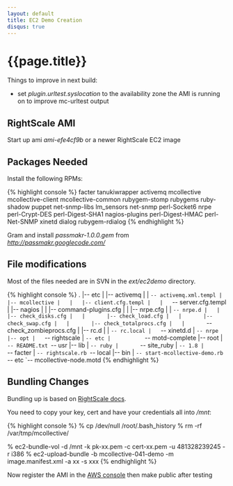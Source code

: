 ```yaml
---
layout: default
title: EC2 Demo Creation
disqus: true
---
```

[Bundling]: http://support.rightscale.com/12-Guides/01-RightScale_Dashboard_User_Guide/02-Clouds/01-EC2/08-EC2_Image_Locator/Register_an_AMI#Step_2.3a_Bundle_the_Instance
[Console]: https://console.aws.amazon.com/ec2

# {{page.title}}
Things to improve in next build:

 * set _plugin.urltest.syslocation_ to the availability zone the AMI is running on to improve mc-urltest output

## RightScale AMI
Start up ami _ami-efe4cf9b_ or a newer RightScale EC2 image

## Packages Needed
Install the following RPMs:

{% highlight console %}
facter
tanukiwrapper
activemq
mcollective
mcollective-client
mcollective-common
rubygem-stomp
rubygems
ruby-shadow
puppet
net-snmp-libs
lm_sensors
net-snmp
perl-Socket6
nrpe
perl-Crypt-DES
perl-Digest-SHA1
nagios-plugins
perl-Digest-HMAC
perl-Net-SNMP
xinetd
dialog
rubygem-rdialog
{% endhighlight %}

Gram and install _passmakr-1.0.0.gem_ from _http://passmakr.googlecode.com/_

## File modifications
Most of the files needed are in SVN in the _ext/ec2demo_ directory.

{% highlight console %}
.
|-- etc
|   |-- activemq
|   |   `-- activemq.xml.templ
|   |-- mcollective
|   |   |-- client.cfg.templ
|   |   `-- server.cfg.templ
|   |-- nagios
|   |   |-- command-plugins.cfg
|   |   |-- nrpe.cfg
|   |   `-- nrpe.d
|   |       |-- check_disks.cfg
|   |       |-- check_load.cfg
|   |       |-- check_swap.cfg
|   |       |-- check_totalprocs.cfg
|   |       `-- check_zombieprocs.cfg
|   |-- rc.d
|   |   `-- rc.local
|   `-- xinetd.d
|       `-- nrpe
|-- opt
|   `-- rightscale
|       `-- etc
|           `-- motd-complete
|-- root
|   `-- README.txt
`-- usr
    |-- lib
    |   `-- ruby
    |       `-- site_ruby
    |           `-- 1.8
    |               `-- facter
    |                   `-- rightscale.rb
    `-- local
        |-- bin
        |   `-- start-mcollective-demo.rb
        `-- etc
            `-- mcollective-node.motd
{% endhighlight %}

## Bundling Changes
Bundling up is based on [RightScale docs][bundling].

You need to copy your key, cert and have your credentials all into _/mnt_:

{% highlight console %}
% cp /dev/null /root/.bash_history
% rm -rf /var/tmp/mcollective/

% ec2-bundle-vol -d /mnt -k pk-xx.pem -c cert-xx.pem -u 481328239245 -r i386
% ec2-upload-bundle -b mcollective-041-demo -m image.manifest.xml -a xx -s xxx
{% endhighlight %}

Now register the AMI in the [AWS console][Console] then make public after testing
